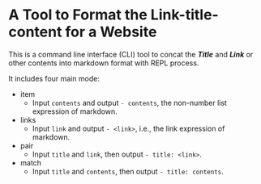 # A Tool to Format the Link-title-content for a Website

This is a command line interface (CLI) tool to concat the ***Title*** and ***Link*** or other contents into markdown format with REPL process.

It includes four main mode:
- item
  - Input `contents` and  output `- contents`, the non-number list expression of markdown.
- links
  - Input `link` and output `- <link>`, i.e., the link expression of markdown.
- pair
  - Input `title` and `link`, then output `- title: <link>`.
- match
  - Input `title` and `contents`, then output `- title: contents`.
